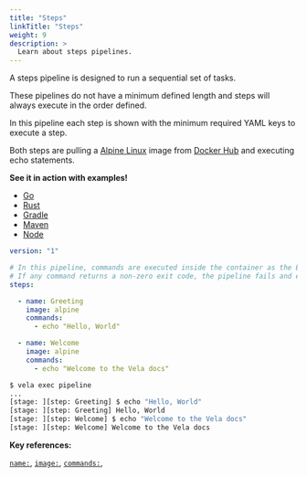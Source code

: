 ```yaml
---
title: "Steps"
linkTitle: "Steps"
weight: 9
description: >
  Learn about steps pipelines.
---
```


A steps pipeline is designed to run a sequential set of tasks.

These pipelines do not have a minimum defined length and steps will always execute in the order defined.

In this pipeline each step is shown with the minimum required YAML keys to execute a step.

Both steps are pulling a [Alpine Linux](https://alpinelinux.org/) image from [Docker Hub](https://hub.docker.com/) and executing echo statements.  

**See it in action with examples!**

* [Go](/docs/usage/examples/go_modules.md)
* [Rust](/docs/usage/examples/rust_cargo.md)
* [Gradle](/docs/usage/examples/java_gradle.md)
* [Maven](/docs/usage/examples/java_maven.md)
* [Node](/docs/usage/examples/node.md)

<!-- section break -->

```yaml
version: "1"

# In this pipeline, commands are executed inside the container as the Entrypoint.
# If any command returns a non-zero exit code, the pipeline fails and exits.
steps:

  - name: Greeting
    image: alpine
    commands:
      - echo "Hello, World"

  - name: Welcome
    image: alpine
    commands:
      - echo "Welcome to the Vela docs"
```

```sh
$ vela exec pipeline
...
[stage: ][step: Greeting] $ echo "Hello, World"
[stage: ][step: Greeting] Hello, World
[stage: ][step: Welcome] $ echo "Welcome to the Vela docs"
[stage: ][step: Welcome] Welcome to the Vela docs  
```
<!-- section break -->

**Key references:**

[`name:`](/reference/yaml/steps/#the-name-key), [`image:`](/reference/yaml/steps/#the-image-key), [`commands:`](/reference/yaml/steps/#the-commands-key),
